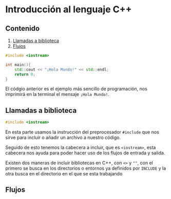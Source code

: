 Introducción al lenguaje C++
====
## Contenido
1. [Llamadas a biblioteca]("#id1")
2. [Flujos]("#id2")


```C++
#include <iostream>

int main(){
    std::cout << "¡Hola Mundo!" << std::endl;
    return 0; 
}
```

El códgio anterior es el ejemplo más sencillo de programación, nos imprimirá en la terminal el mensaje `¡Hola Mundo!`.

## Llamadas a biblioteca<div id='id1' />

```C++
#include <iostream>
```
En esta parte usamos la instrucción del preprocesador `#include` que nos sirve para incluir o añadir un archivo a nuestro código.

Seguido de esto tenemos la cabecera a incluir, que es `<iostream>`, esta cabecera nos ayuda para poder hacer uso de los flujos de entrada y salida. 

Existen dos maneras de incluir bibliotecas en C++, con `<>` y `""`, con el primero se busca en los directorios o entornos ya definidos por `INCLUDE` y la otra busca en el directorio en el que se esta trabajando

## Flujos<div id='id2' />
